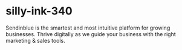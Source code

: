 # silly-ink-340
Sendinblue is the smartest and most intuitive platform for growing businesses.
Thrive digitally as we guide your business with the right marketing & sales tools.
